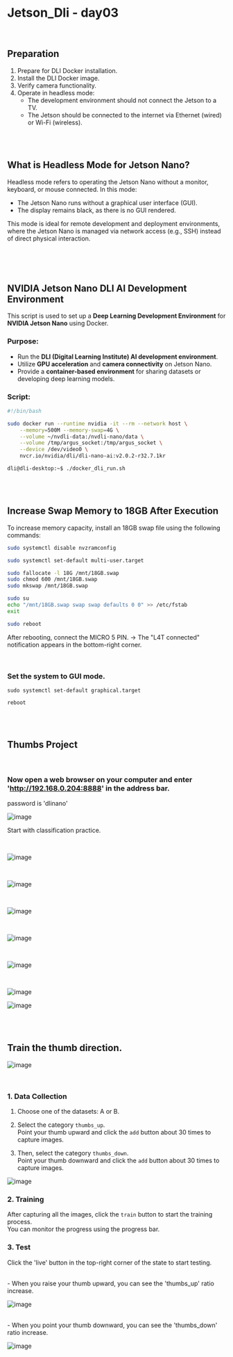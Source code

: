 # Jetson_Dli - day03


<br>


## Preparation

1. Prepare for DLI Docker installation.
2. Install the DLI Docker image.
3. Verify camera functionality.
4. Operate in headless mode:
   - The development environment should not connect the Jetson to a TV.
   - The Jetson should be connected to the internet via Ethernet (wired) or Wi-Fi (wireless).

<br>
<br>


## What is Headless Mode for Jetson Nano?

Headless mode refers to operating the Jetson Nano without a monitor, keyboard, or mouse connected. In this mode:
- The Jetson Nano runs without a graphical user interface (GUI).
- The display remains black, as there is no GUI rendered.

This mode is ideal for remote development and deployment environments, where the Jetson Nano is managed via network access (e.g., SSH) instead of direct physical interaction.


<br>
<br>
<br>

## NVIDIA Jetson Nano DLI AI Development Environment

This script is used to set up a **Deep Learning Development Environment** for **NVIDIA Jetson Nano** using Docker. 

### Purpose:
- Run the **DLI (Digital Learning Institute) AI development environment**.
- Utilize **GPU acceleration** and **camera connectivity** on Jetson Nano.
- Provide a **container-based environment** for sharing datasets or developing deep learning models.

### Script:
```bash
#!/bin/bash

sudo docker run --runtime nvidia -it --rm --network host \
    --memory=500M --memory-swap=4G \
    --volume ~/nvdli-data:/nvdli-nano/data \
    --volume /tmp/argus_socket:/tmp/argus_socket \
    --device /dev/video0 \
    nvcr.io/nvidia/dli/dli-nano-ai:v2.0.2-r32.7.1kr

dli@dli-desktop:~$ ./docker_dli_run.sh

```

<br>
<br>


## Increase Swap Memory to 18GB After Execution

To increase memory capacity, install an 18GB swap file using the following commands:

```bash
sudo systemctl disable nvzramconfig

sudo systemctl set-default multi-user.target

sudo fallocate -l 18G /mnt/18GB.swap
sudo chmod 600 /mnt/18GB.swap
sudo mkswap /mnt/18GB.swap

sudo su
echo "/mnt/18GB.swap swap swap defaults 0 0" >> /etc/fstab
exit

sudo reboot
```
After rebooting, connect the MICRO 5 PIN.
→ The "L4T connected" notification appears in the bottom-right corner.

<br>

### Set the system to GUI mode.
```
sudo systemctl set-default graphical.target

reboot
```

<br>
<br>

## Thumbs Project

<br>

### Now open a web browser on your computer and enter 'http://192.168.0.204:8888' in the address bar.
password is 'dlinano'

![image](https://github.com/user-attachments/assets/eab669ba-585a-48a2-9096-ae89e084cae1)

Start with classification practice.

<br>

![image](https://github.com/user-attachments/assets/e1ba2991-8bd1-4d2c-84db-9da39fc866e0)

<br>

![image](https://github.com/user-attachments/assets/bc79bdf1-dbe2-4897-98cd-19ffb17b3e63)

<br>

![image](https://github.com/user-attachments/assets/8f51c71e-8bd3-4f64-b216-d2e8b743b789)

<br>

![image](https://github.com/user-attachments/assets/7d068ded-2777-4f9f-8973-6f56df0eb5e0)

<br>

![image](https://github.com/user-attachments/assets/dc4fc18c-6ad2-4366-a05a-c3199f738d7b)

<br>

![image](https://github.com/user-attachments/assets/0333a6e1-372c-4455-9ffe-00c7669cb8ef)

![image](https://github.com/user-attachments/assets/57578bad-0516-4e4f-8a11-3379d6d8560d)

<br>
<br>

## Train the thumb direction.

![image](https://github.com/user-attachments/assets/a2ebdb51-baaa-4b9c-b538-7035a5ddedbb)

<br>

### 1. Data Collection 
1. Choose one of the datasets: A or B.

2. Select the category `thumbs_up`.  
   Point your thumb upward and click the `add` button about 30 times to capture images.

3. Then, select the category `thumbs_down`.  
   Point your thumb downward and click the `add` button about 30 times to capture images.

![image](https://github.com/user-attachments/assets/b99fdbfd-f79f-4a68-904a-40ec85bebef3)

### 2. Training
After capturing all the images, click the `train` button to start the training process.  
You can monitor the progress using the progress bar.

### 3. Test
Click the 'live' button in the top-right corner of the state to start testing.

<br>
- When you raise your thumb upward, you can see the 'thumbs_up' ratio increase.

![image](https://github.com/user-attachments/assets/5d735914-8c3c-4b53-95cc-67175dfb214a)

<br>
- When you point your thumb downward, you can see the 'thumbs_down' ratio increase.

![image](https://github.com/user-attachments/assets/ef28288f-86b3-4e88-9a0c-5fc056363a5f)

